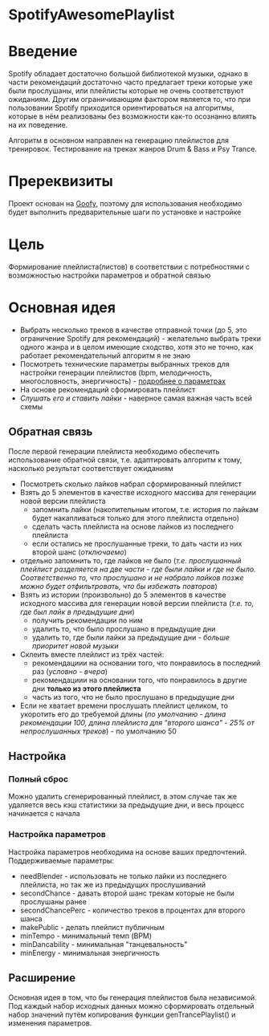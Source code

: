 # SpotifyAwesomePlaylist

# Введение
Spotify обладает достаточно большой библиотекой музыки, однако в части рекомендаций достаточно часто предлагает треки которые уже были прослушаны, или плейлисты которые не очень соответствуют ожиданиям. Другим ограничивающим фактором является то, что при пользовании Spotify приходится ориентироваться на алгоритмы, которые в нём реализованы без возможности как-то осознанно влиять на их поведение.

Алгоритм в основном направлен на генерацию плейлистов для тренировок. Тестирование на треках жанров Drum & Bass и Psy Trance.

# Пререквизиты
Проект основан на [Goofy](https://chimildic.github.io/goofy/#/), поэтому для использования необходимо будет выполнить предварительные шаги по установке и настройке

# Цель
Формирование плейлиста(листов) в соответствии с потребностями с возможностью настройки параметров и обратной связью

# Основная идея

* Выбрать несколько треков в качестве отправной точки (до 5, это ограничение Spotify для рекомендаций) - желательно выбрать треки одного жанра и в целом имеющие сходство, хотя это не точно, как работает рекомендательный алгоритм я не знаю
* Посмотреть технические параметры выбранных треков для настройки генерации плейлистов (bpm, мелодичность, многословность, энергичность) - [подробнее о параметрах](https://chimildic.github.io/goofy/#/reference/desc?id=%d0%9e%d1%81%d0%be%d0%b1%d0%b5%d0%bd%d0%bd%d0%be%d1%81%d1%82%d0%b8-%d1%82%d1%80%d0%b5%d0%ba%d0%b0-features)
* На основе рекомендаций сформировать плейлист
* *Слушать его и ставить лайки* - наверное самая важная часть всей схемы

## Обратная связь
После первой генерации плейлиста необходимо обеспечить использование обратной связи, т.е. адаптировать алгоритм к тому, насколько результат соответствует ожиданиям

* Посмотреть сколько лайков набрал сформированный плейлист
* Взять до 5 элементов в качестве исходного массива для генерации новой версии плейлиста
  * запомнить лайки (накопительным итогом, т.е. история по лайкам будет накапливаться только для этого плейлиста отдельно)
  * сделать часть плейлиста на основе лайков из последнего плейлиста
  * если остались не прослушанные треки, то дать части из них второй шанс (*отключаемо*)
* отдельно запомнить то, где лайков не было (*т.е. прослушанный плейлист разделяется на две части - где были лайки и где не было. Соответственно то, что прослушано и не набрало лайков позже можно будет отфильтровать, что бы избежать повторов*)
* Взять из истории (произвольно) до 5 элементов в качестве исходного массива для генерации новой версии плейлиста (*т.е. то, где был лайк в предыдущие дни*)
  * получить рекомендации по ним
  * удалить то, что было прослушано в предыдущие дни
  * удалить то, где были лайки за предыдущие дни - *больше приоритет новой музыки*
* Склеить вместе плейлист из трёх частей:
  * рекомендациии на основании того, что понравилось в последний раз (*условно - вчера*)
  * рекомендациии на основании того, что понравилось в другие дни __только из этого плейлиста__
  * часть из того, что не было прослушано в предыдущие дни
* Если не хватает времени прослушать плейлист целиком, то укоротить его до требуемой длины (*по умолчанию - длина рекомендации 100, длина плейлиста для "второго шанса" - 25% от непрослушанных треков*) - по умолчанию 50

## Настройка
### Полный сброс
Можно удалить сгенерированный плейлист, в этом случае так же удаляется весь кэш статистики за предыдущие дни, и весь процесс начинается с начала

### Настройка параметров
Настройка параметров необходима на основе ваших предпочтений. Поддерживаемые параметры:
* needBlender - использовать не только лайки из последнего плейлиста, но так же из предыдущих прослушиваний
* secondChance - давать второй шанс трекам которые не были прослушаны ранее
* secondChancePerc - количество треков в процентах для второго шанса
* makePublic - делать плейлист публичным
* minTempo - минимальный темп (BPM)
* minDancability - минимальная "танцевальность"
* minEnergy - минимальная энергичность

## Расширение
Основная идея в том, что бы генерация плейлистов была независимой. Под каждый набор исходных данных можно сформировать отдельный набор значений путём копирования функции genTrancePlaylist() и изменения параметров.
